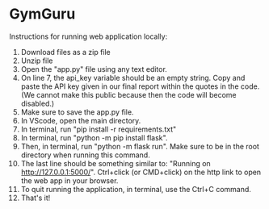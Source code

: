 # GymGuru
Instructions for running web application locally:
1) Download files as a zip file
2) Unzip file
3) Open the "app.py" file using any text editor.
4) On line 7, the api_key variable should be an empty string. Copy and paste the API key given in our final report within the quotes in the code. (We cannot make this public because then the code will become disabled.)
5) Make sure to save the app.py file.
6) In VScode, open the main directory.
7) In terminal, run "pip install -r requirements.txt"
8) In terminal, run "python -m pip install flask".
9) Then, in terminal, run "python -m flask run". Make sure to be in the root directory when running this command.
10) The last line should be something similar to: "Running on http://127.0.0.1:5000/". Ctrl+click (or CMD+click) on the http link to open the web app in your browser.
11) To quit running the application, in terminal, use the Ctrl+C command.
12) That's it!
